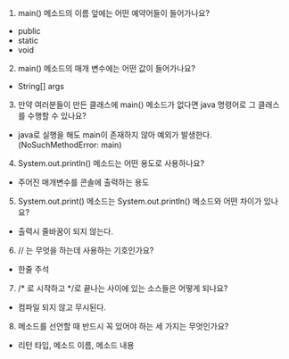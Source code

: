 1. main() 메소드의 이름 앞에는 어떤 예약어들이 들어가나요?
- public
- static
- void

2. main() 메소드의 매개 변수에는 어떤 값이 들어가나요?
- String[] args

3. 만약 여러분들이 만든 클래스에 main() 메소드가 없다면 java 명령어로 그 클래스를 수행할 수 있나요?
- java로 실행을 해도 main이 존재하지 않아 예외가 발생한다. (NoSuchMethodError: main)

4. System.out.println() 메소드는 어떤 용도로 사용하나요?
- 주어진 매개변수를 콘솔에 출력하는 용도

5. System.out.print() 메소드는 System.out.println() 메소드와 어떤 차이가 있나요?
- 출력시 줄바꿈이 되지 않는다.

6. // 는 무엇을 하는데 사용하는 기호인가요?
- 한줄 주석

7. /* 로 시작하고 */로 끝나는 사이에 있는 소스들은 어떻게 되나요?
- 컴파일 되지 않고 무시된다.

8. 메소드를 선언할 때 반드시 꼭 있어야 하는 세 가지는 무엇인가요?
- 리턴 타입, 메소드 이름, 메소드 내용
